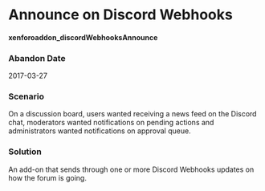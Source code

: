 # Announce on Discord Webhooks
#### xenforoaddon_discordWebhooksAnnounce

### Abandon Date

2017-03-27

### Scenario

On a discussion board, users wanted receiving a news feed on the Discord chat, moderators wanted notifications on pending actions and administrators wanted notifications on approval queue.

### Solution

An add-on that sends through one or more Discord Webhooks updates on how the forum is going.
